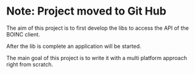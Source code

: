 # Note: Project moved to Git Hub #

The aim of this project is to first develop the libs to access the API of the BOINC client.

After the lib is complete an application will be started.

The main goal of this project is to write it with a multi platform approach right from scratch.